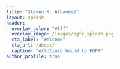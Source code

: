 ```yaml
---
title: "Steven K. Albanese"
layout: splash
header:
  overlay_color: "#fff"
  overlay_image: /images/egfr_splash.png
  cta_label: "Welcome"
  cta_url: /about/
  caption: "erlotinib bound to EGFR"
author_profile: true
--- 
```

